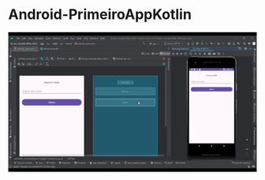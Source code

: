 ﻿# Android-PrimeiroAppKotlin

![Demonstração do App](https://github.com/supp3rdan/Android-PrimeiroAppKotlin/blob/main/Demonstracao.gif)
